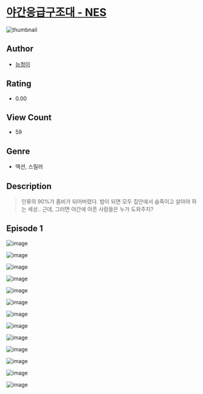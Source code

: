 # [야간응급구조대 - NES](https://comic.naver.com/challenge/list?titleId=810745)
![thumbnail](https://image-comic.pstatic.net/user_contents_data/challenge_comic/2023/05/25/350465/upload_3545798763583189560_480x623.jpeg)

## Author
- [능청이](https://comic.naver.com/artistTitle?id=350465)

## Rating
- 0.00

## View Count
- 59

## Genre
- 액션, 스릴러

## Description
> 인류의 90%가 좀비가 되어버렸다. 밤이 되면 모두 집안에서 숨죽이고 살아야 하는 세상.. 근데, 그러면 야간에 아픈 사람들은 누가 도와주지?


## Episode 1
![image](https://image-comic.pstatic.net/user_contents_data/challenge_comic/2023/05/25/350465/upload_4122310303086426425.jpeg)

![image](https://image-comic.pstatic.net/user_contents_data/challenge_comic/2023/05/25/350465/upload_7378641338786787941.jpeg)

![image](https://image-comic.pstatic.net/user_contents_data/challenge_comic/2023/05/25/350465/upload_3990806311430468404.jpeg)

![image](https://image-comic.pstatic.net/user_contents_data/challenge_comic/2023/05/25/350465/upload_3545002931124384867.jpeg)

![image](https://image-comic.pstatic.net/user_contents_data/challenge_comic/2023/05/25/350465/upload_4064042577688803381.jpeg)

![image](https://image-comic.pstatic.net/user_contents_data/challenge_comic/2023/05/25/350465/upload_3976736973576812641.jpeg)

![image](https://image-comic.pstatic.net/user_contents_data/challenge_comic/2023/05/25/350465/upload_4050537499703337529.jpeg)

![image](https://image-comic.pstatic.net/user_contents_data/challenge_comic/2023/05/25/350465/upload_4135818912337585717.jpeg)

![image](https://image-comic.pstatic.net/user_contents_data/challenge_comic/2023/05/25/350465/upload_7076055748215058996.jpeg)

![image](https://image-comic.pstatic.net/user_contents_data/challenge_comic/2023/05/25/350465/upload_3702299060346499890.jpeg)

![image](https://image-comic.pstatic.net/user_contents_data/challenge_comic/2023/05/25/350465/upload_3978705296941998438.jpeg)

![image](https://image-comic.pstatic.net/user_contents_data/challenge_comic/2023/05/25/350465/upload_3906649902799741493.jpeg)

![image](https://image-comic.pstatic.net/user_contents_data/challenge_comic/2023/05/25/350465/upload_3559307362583208294.jpeg)
